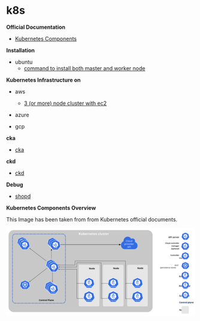 # k8s

**Official Documentation**
- [Kubernetes Components](https://kubernetes.io/docs/concepts/overview/components/)

**Installation**
- ubuntu
    - [command to install both master and worker node](./kubernetes-1-31-installation.md)

**Kubernetes Infrastructure on**
- aws
    - [3 (or more) node cluster with ec2](./infrastructure/aws/ec2/README.md)
- azure

- gcp

**cka**

- [cka](./README-cka.md)

**ckd**

- [ckd](./README-ckd.md)

**Debug**

- [shopd](https://github.com/jpetazzo/shpod)

**Kubernetes Components Overview**

This Image has been taken from from Kubernetes official documents.

![Screenshot of a comment on a GitHub issue showing an image, added in the Markdown, of an Octocat smiling and raising a tentacle.](./components-of-kubernetes.svg)
